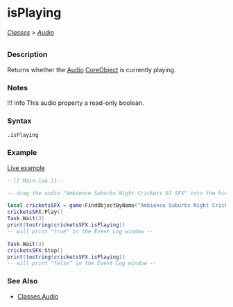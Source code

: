 # isPlaying

###### [Classes](core_api/raw_source) > [Audio](core_api/classes/audio)

### Description

Returns whether the [Audio](core_api/classes/audio) [CoreObject](core_api/classes/coreobject) is currently playing.

### Notes
!!! info
    This audio property a read-only boolean.

### Syntax

`.isPlaying`

### Example

[Live example]()

```lua
--[[ Main.lua ]]--

-- drag the audio "Ambience Suburbs Night Crickets 01 SFX" into the hierarchy --

local cricketsSFX = game:FindObjectByName("Ambience Suburbs Night Crickets 01 SFX")
cricketsSFX:Play()
Task.Wait(3)
print(tostring(cricketsSFX.isPlaying))
-- will print "true" in the Event Log window --

Task.Wait(3)
cricketsSFX:Stop()
print(tostring(cricketsSFX.isPlaying))
-- will print "false" in the Event Log window --


```

### See Also

* [Classes.Audio]()

